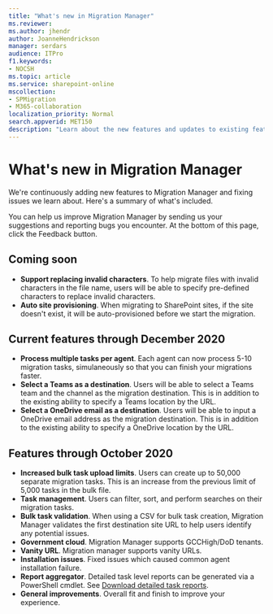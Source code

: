 ```yaml
---
title: "What's new in Migration Manager"
ms.reviewer: 
ms.author: jhendr
author: JoanneHendrickson
manager: serdars
audience: ITPro
f1.keywords:
- NOCSH
ms.topic: article
ms.service: sharepoint-online
mscollection: 
- SPMigration
- M365-collaboration
localization_priority: Normal
search.appverid: MET150
description: "Learn about the new features and updates to existing features in Migration Manager."
---
```



# What's new in Migration Manager

We're continuously adding new features to Migration Manager and fixing issues we learn about. Here's a summary of what's included.   

You can help us improve Migration Manager by sending us your suggestions and reporting bugs you encounter. At the bottom of this page, click the Feedback button.

## Coming soon
- **Support replacing invalid characters**. To help migrate files with invalid characters in the file name, users will be able to specify pre-defined characters to replace invalid characters. 
- **Auto site provisioning**. When migrating to SharePoint sites, if the site doesn't exist, it will be auto-provisioned before we start the migration. 

## Current features through December 2020 

- **Process multiple tasks per agent**. Each agent can now process 5-10 migration tasks, simulaneously so that you can finish your migrations faster. 
- **Select a Teams as a destination**. Users will be able to select a Teams team and the channel as the migration destination. This is in addition to the existing ability to specify a Teams location by the URL.
- **Select a OneDrive email as a destination**. Users will be able to input a OneDrive email address as the migration destination. This is in addition to the existing ability to specify a OneDrive location by the URL.

  
## Features through October 2020 

- **Increased bulk task upload limits**. Users can create up to 50,000 separate migration tasks. This is an increase from the previous limit of 5,000 tasks in the bulk file.
- **Task management**. Users can filter, sort, and perform searches on their migration tasks.
- **Bulk task validation**. When using a CSV for bulk task creation, Migration Manager validates the first destination site URL to help users identify any potential issues.
- **Government cloud**. Migration Manager supports GCCHigh/DoD tenants.
- **Vanity URL**. Migration manager supports vanity URLs.
- **Installation issues**. Fixed issues which caused common agent installation failure.
- **Report aggregator**.  Detailed task level reports can be generated via a PowerShell cmdlet.  See [Download detailed task reports](https://docs.microsoft.com/sharepointmigration/mm-reports#download-detailed-task-reports).
- **General improvements**. Overall fit and finish to improve your experience.

